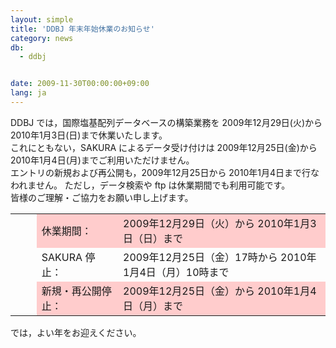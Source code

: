 ```yaml
---
layout: simple
title: 'DDBJ 年末年始休業のお知らせ'
category: news
db:
  - ddbj


date: 2009-11-30T00:00:00+09:00
lang: ja
---
```


DDBJ では，国際塩基配列データベースの構築業務を 2009年12月29日(火)から 2010年1月3日(日)まで休業いたします。<br>これにともない，SAKURA によるデータ受け付けは 2009年12月25日(金)から 2010年1月4日(月)までご利用いただけません。<br>エントリの新規および再公開も，2009年12月25日から 2010年1月4日まで行なわれません。 ただし，データ検索や ftp は休業期間でも利用可能です。<br>皆様のご理解・ご協力をお願い申し上げます。<br>

<table class="table_toumei">
    <tr>
        <td class="td_toumei">      </td>
        <td class="td_toumei" bgcolor="#ffcccc">休業期間：</td>
        <td class="td_toumei" bgcolor="#ffcccc">2009年12月29日（火）から 2010年1月3日（日）まで</td>
    </tr>
    <tr>
        <td class="td_toumei">      </td>
        <td class="td_toumei">SAKURA 停止：</td>
        <td class="td_toumei">2009年12月25日（金）17時から 2010年1月4日（月）10時まで</td>
    </tr>
    <tr>
        <td class="td_toumei">      </td>
        <td class="td_toumei" bgcolor="#ffcccc">新規・再公開停止：</td>
        <td class="td_toumei" bgcolor="#ffcccc">2009年12月25日（金）から 2010年1月4日（月）まで</td>
    </tr>
</table>

<p>では，よい年をお迎えください。</p>
